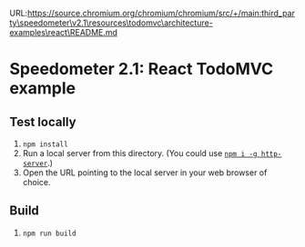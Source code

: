 URL:https://source.chromium.org/chromium/chromium/src/+/main:third_party\speedometer\v2.1\resources\todomvc\architecture-examples\react\README.md
# Speedometer 2.1: React TodoMVC example

## Test locally

1. `npm install`
2. Run a local server from this directory. (You could use [`npm i -g http-server`](https://github.com/indexzero/http-server).)
3. Open the URL pointing to the local server in your web browser of choice.

## Build

1. `npm run build`

